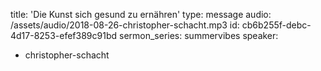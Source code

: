 title: 'Die Kunst sich gesund zu ernähren'
type: message
audio: /assets/audio/2018-08-26-christopher-schacht.mp3
id: cb6b255f-debc-4d17-8253-efef389c91bd
sermon_series: summervibes
speaker:
  - christopher-schacht
